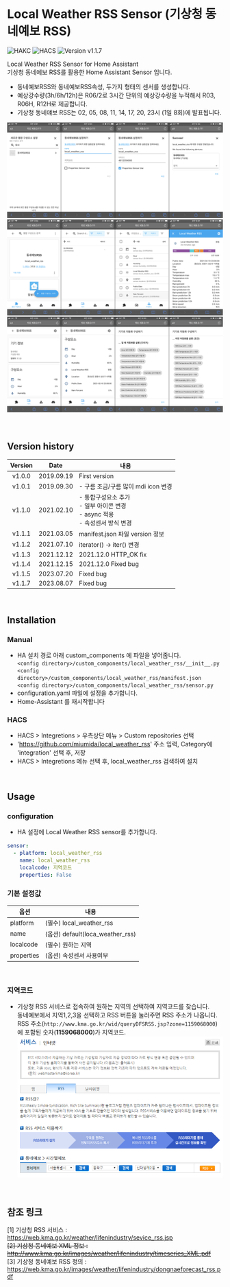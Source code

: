 # Local Weather RSS Sensor (기상청 동네예보 RSS)

![HAKC][hakc-shield]
![HACS][hacs-shield]
![Version v1.1.7][version-shield]

Local Weather RSS Sensor for Home Assistant<br>
기상청 동네예보 RSS를 활용한 Home Assistant Sensor 입니다.<br>
- 동네예보RSS와 동네예보RSS속성, 두가지 형태의 센서를 생성합니다.<br>
- 예상강수량(3h/6h/12h)은 R06/2로 3시간 단위의 예상강수량을 누적해서 R03, R06H, R12H로 제공합니다.<br>
- 기상청 동네얘보 RSS는 02, 05, 08, 11, 14, 17, 20, 23시 (1일 8회)에 발표됩니다.<br>

![screenshot_1](https://github.com/miumida/local_weather_rss/blob/master/images/local_weather_rss_1.png)<br>
![screenshot_2](https://github.com/miumida/local_weather_rss/blob/master/images/local_weather_rss_2.png)<br>
![screenshot_3](https://github.com/miumida/local_weather_rss/blob/master/images/local_weather_rss_3.png)<br>
<br><br>

## Version history
| Version | Date        | 내용              |
| :-----: | :---------: | ----------------------- |
| v1.0.0  | 2019.09.19  | First version  |
| v1.0.1  | 2019.09.30  | - 구름 조금/구름 많이 mdi icon 변경 |
| v1.1.0  | 2021.02.10  | - 통합구성요소 추가<br>- 일부 아이콘 변경<br>- async 적용<br>- 속성센서 방식 변경 |
| v1.1.1  | 2021.03.05  | manifest.json 파일 version 정보  |
| v1.1.2  | 2021.07.10  | iterator() -> iter() 변경  |
| v1.1.3  | 2021.12.12  | 2021.12.0 HTTP_OK fix  |
| v1.1.4  | 2021.12.15  | 2021.12.0 Fixed bug  |
| v1.1.5  | 2023.07.20  | Fixed bug |
| v1.1.7  | 2023.08.07  | Fixed bug |

<br>

## Installation
### Manual
- HA 설치 경로 아래 custom_components 에 파일을 넣어줍니다.<br>
  `<config directory>/custom_components/local_weather_rss/__init__.py`<br>
  `<config directory>/custom_components/local_weather_rss/manifest.json`<br>
  `<config directory>/custom_components/local_weather_rss/sensor.py`<br>
- configuration.yaml 파일에 설정을 추가합니다.<br>
- Home-Assistant 를 재시작합니다<br>
### HACS
- HACS > Integretions > 우측상단 메뉴 > Custom repositories 선택
- 'https://github.com/miumida/local_weather_rss' 주소 입력, Category에 'integration' 선택 후, 저장
- HACS > Integretions 메뉴 선택 후, local_weather_rss 검색하여 설치

<br>

## Usage
### configuration
- HA 설정에 Local Weather RSS sensor를 추가합니다.<br>
```yaml
sensor:
  - platform: local_weather_rss
    name: local_weather_rss
    localcode: 지역코드
    properties: False
```

### 기본 설정값

|옵션|내용|
|--|--|
|platform| (필수) local_weather_rss  |
|name| (옵션) default(loca_weather_rss) |
|localcode| (필수) 원하는 지역 |
|properties| (옵션) 속성센서 사용여부 |

<br>

### 지역코드
- 기상청 RSS 서비스로 접속하여 원하는 지역의 선택하여 지역코드를 찾습니다.<br>
  동네예보에서 지역1,2,3을 선택하고 RSS 버튼을 눌러주면 RSS 주소가 나옵니다.<br>
  RSS 주소(`http://www.kma.go.kr/wid/queryDFSRSS.jsp?zone=1159068000`)에 포함된 숫자(**1159068000**)가 지역코드.<br>
![kma_rss_service](https://github.com/miumida/local_weather_rss/blob/master/kma_rss_service.png)<br>

<br>

## 참조 링크
[1] 기상청 RSS 서비스 : <https://web.kma.go.kr/weather/lifenindustry/sevice_rss.jsp><br>
~~[2] 기상청 동네예보 XML 정보 : <http://www.kma.go.kr/images/weather/lifenindustry/timeseries_XML.pdf>~~<br>
[3] 기상청 동네예보 RSS 정의 : <https://web.kma.go.kr/images/weather/lifenindustry/dongnaeforecast_rss.pdf>

[version-shield]: https://img.shields.io/badge/version-v1.1.7-orange.svg
[hakc-shield]: https://img.shields.io/badge/HAKC-Enjoy-blue.svg
[hacs-shield]: https://img.shields.io/badge/HACS-Custom-red.svg
